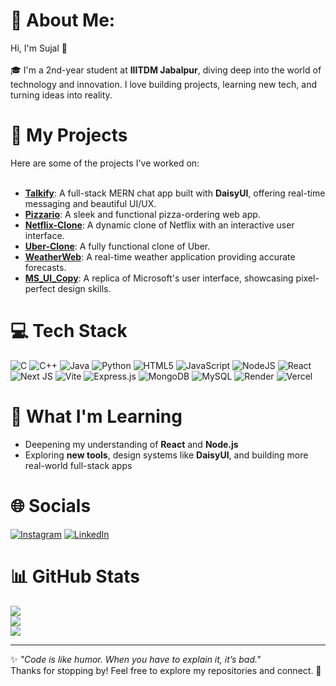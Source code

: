 # 💫 About Me:
Hi, I'm Sujal 👋<br><br>
🎓 I'm a 2nd-year student at **IIITDM Jabalpur**, diving deep into the world of technology and innovation. I love building projects, learning new tech, and turning ideas into reality.

# 🚀 My Projects
Here are some of the projects I've worked on:<br><br>
- [**Talkify**](https://talkify-gi51.onrender.com/): A full-stack MERN chat app built with **DaisyUI**, offering real-time messaging and beautiful UI/UX.
- [**Pizzario**](https://pizzario-sujal-rathores-projects-bd32648d.vercel.app/): A sleek and functional pizza-ordering web app.
- [**Netflix-Clone**](https://netflix-clone-wy92.onrender.com/): A dynamic clone of Netflix with an interactive user interface.
- [**Uber-Clone**](https://github.com/SujalR26/Uber-Clone): A fully functional clone of Uber.
- [**WeatherWeb**](https://weather-web-taupe-mu.vercel.app/): A real-time weather application providing accurate forecasts.
- [**MS_UI_Copy**](https://github.com/SujalR26/MS_UI_Copy): A replica of Microsoft's user interface, showcasing pixel-perfect design skills.

# 💻 Tech Stack
![C](https://img.shields.io/badge/c-%2300599C.svg?style=for-the-badge&logo=c&logoColor=white)
![C++](https://img.shields.io/badge/c++-%2300599C.svg?style=for-the-badge&logo=c%2B%2B&logoColor=white)
![Java](https://img.shields.io/badge/java-%23ED8B00.svg?style=for-the-badge&logo=openjdk&logoColor=white)
![Python](https://img.shields.io/badge/python-3670A0?style=for-the-badge&logo=python&logoColor=ffdd54)
![HTML5](https://img.shields.io/badge/html5-%23E34F26.svg?style=for-the-badge&logo=html5&logoColor=white)
![JavaScript](https://img.shields.io/badge/javascript-%23323330.svg?style=for-the-badge&logo=javascript&logoColor=%23F7DF1E)
![NodeJS](https://img.shields.io/badge/node.js-6DA55F?style=for-the-badge&logo=node.js&logoColor=white)
![React](https://img.shields.io/badge/react-%2320232a.svg?style=for-the-badge&logo=react&logoColor=%2361DAFB)
![Next JS](https://img.shields.io/badge/Next-black?style=for-the-badge&logo=next.js&logoColor=white)
![Vite](https://img.shields.io/badge/vite-%23646CFF.svg?style=for-the-badge&logo=vite&logoColor=white)
![Express.js](https://img.shields.io/badge/express.js-%23404d59.svg?style=for-the-badge&logo=express&logoColor=%2361DAFB)
![MongoDB](https://img.shields.io/badge/MongoDB-%234ea94b.svg?style=for-the-badge&logo=mongodb&logoColor=white)
![MySQL](https://img.shields.io/badge/mysql-4479A1.svg?style=for-the-badge&logo=mysql&logoColor=white)
![Render](https://img.shields.io/badge/Render-%2346E3B7.svg?style=for-the-badge&logo=render&logoColor=white)
![Vercel](https://img.shields.io/badge/vercel-%23000000.svg?style=for-the-badge&logo=vercel&logoColor=white)

# 🌱 What I'm Learning
- Deepening my understanding of **React** and **Node.js**
- Exploring **new tools**, design systems like **DaisyUI**, and building more real-world full-stack apps

# 🌐 Socials
[![Instagram](https://img.shields.io/badge/Instagram-%23E4405F.svg?logo=Instagram&logoColor=white)](https://instagram.com/sujal_rathore_26)
[![LinkedIn](https://img.shields.io/badge/LinkedIn-%230077B5.svg?logo=linkedin&logoColor=white)](https://www.linkedin.com/in/sujal-rathore-28952028b)

# 📊 GitHub Stats
![](https://github-readme-stats.vercel.app/api?username=SujalR26&theme=dark&hide_border=false&include_all_commits=false&count_private=false)<br/>
![](https://github-readme-streak-stats.herokuapp.com/?user=SujalR26&theme=dark&hide_border=false)<br/>
![](https://github-readme-stats.vercel.app/api/top-langs/?username=SujalR26&theme=dark&hide_border=false&layout=compact)

---
✨ *"Code is like humor. When you have to explain it, it’s bad."*  
Thanks for stopping by! Feel free to explore my repositories and connect. 🚀
